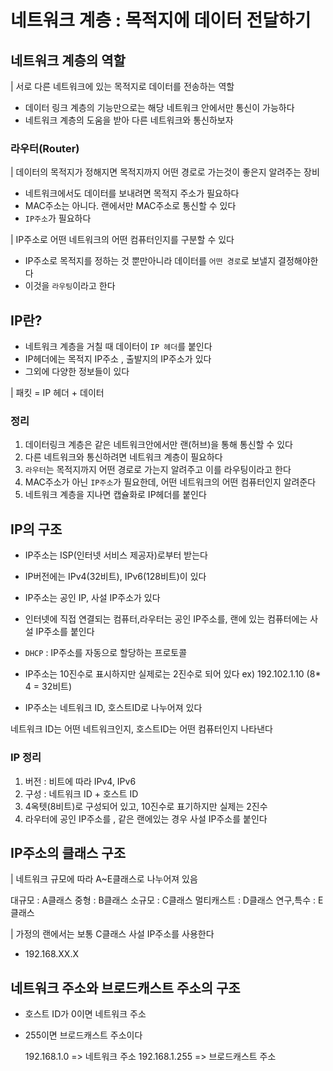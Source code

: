 # 네트워크 계층 : 목적지에 데이터 전달하기

## 네트워크 계층의 역할

| 서로 다른 네트워크에 있는 목적지로 데이터를 전송하는 역할

- 데이터 링크 계층의 기능만으로는 해당 네트워크 안에서만 통신이 가능하다
- 네트워크 계층의 도움을 받아 다른 네트워크와 통신하보자

### 라우터(Router)

| 데이터의 목적지가 정해지면 목적지까지 어떤 경로로 가는것이 좋은지 알려주는 장비

- 네트워크에서도 데이터를 보내려면 목적지 주소가 필요하다
- MAC주소는 아니다. 랜에서만 MAC주소로 통신할 수 있다
- `IP주소`가 필요하다

| IP주소로 어떤 네트워크의 어떤 컴퓨터인지를 구분할 수 있다

- IP주소로 목적지를 정하는 것 뿐만아니라 데이터를 `어떤 경로`로 보낼지 결정해야한다
- 이것을 `라우팅`이라고 한다

## IP란?

- 네트워크 계층을 거칠 때 데이터이 `IP 헤더`를 붙인다
- IP헤더에는 목적지 IP주소 , 출발지의 IP주소가 있다
- 그외에 다양한 정보들이 있다

| 패킷 = IP 헤더 + 데이터

### 정리

1. 데이터링크 계층은 같은 네트워크안에서만 랜(허브)을 통해 통신할 수 있다
2. 다른 네트워크와 통신하려면 네트워크 계층이 필요하다
3. `라우터`는 목적지까지 어떤 경로로 가는지 알려주고 이를 라우팅이라고 한다
4. MAC주소가 아닌 `IP주소`가 필요한데, 어떤 네트워크의 어떤 컴퓨터인지 알려준다
5. 네트워크 계층을 지나면 캡슐화로 IP헤더를 붙인다

## IP의 구조

- IP주소는 ISP(인터넷 서비스 제공자)로부터 받는다
- IP버전에는 IPv4(32비트), IPv6(128비트)이 있다
- IP주소는 공인 IP, 사설 IP주소가 있다

- 인터넷에 직접 연결되는 컴퓨터,라우터는 공인 IP주소를, 랜에 있는 컴퓨터에는 사설 IP주소를 붙인다

- `DHCP` : IP주소를 자동으로 할당하는 프로토콜
- IP주소는 10진수로 표시하지만 실제로는 2진수로 되어 있다
  ex) 192.102.1.10 (8\* 4 = 32비트)

- IP주소는 네트워크 ID, 호스트ID로 나누어져 있다

네트워크 ID는 어떤 네트워크인지, 호스트ID는 어떤 컴퓨터인지 나타낸다

### IP 정리

1. 버전 : 비트에 따라 IPv4, IPv6
2. 구성 : 네트워크 ID + 호스트 ID
3. 4옥텟(8비트)로 구성되어 있고, 10진수로 표기하지만 실제는 2진수
4. 라우터에 공인 IP주소를 , 같은 랜에있는 경우 사설 IP주소를 붙인다

## IP주소의 클래스 구조

| 네트워크 규모에 따라 A~E클래스로 나누어져 있음

대규모 : A클래스
중형 : B클래스
소규모 : C클래스
멀티캐스트 : D클래스
연구,특수 : E클래스

| 가정의 랜에서는 보통 C클래스 사설 IP주소를 사용한다

- 192.168.XX.X

## 네트워크 주소와 브로드캐스트 주소의 구조

- 호스트 ID가 0이면 네트워크 주소
- 255이면 브로드캐스트 주소이다

  192.168.1.0 => 네트워크 주소
  192.168.1.255 => 브로드캐스트 주소
